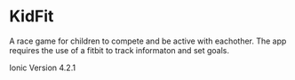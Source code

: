 # KidFit

A race game for children to compete and be active with eachother. The app requires the use of a fitbit to track
informaton and set goals.


Ionic Version 4.2.1

